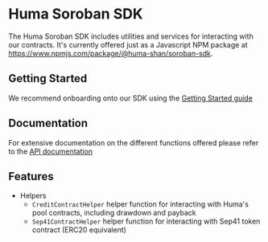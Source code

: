 # Huma Soroban SDK

The Huma Soroban SDK includes utilities and services for interacting with our contracts. It's currently offered just as a Javascript NPM package at https://www.npmjs.com/package/@huma-shan/soroban-sdk.

## Getting Started

We recommend onboarding onto our SDK using the [Getting Started guide](getting-started.md)

## Documentation

For extensive documentation on the different functions offered please refer to the [API documentation](API.md)

## Features

- Helpers
  - `CreditContractHelper` helper function for interacting with Huma's pool contracts, including drawdown and payback
  - `Sep41ContractHelper` helper function for interacting with Sep41 token contract (ERC20 equivalent)
